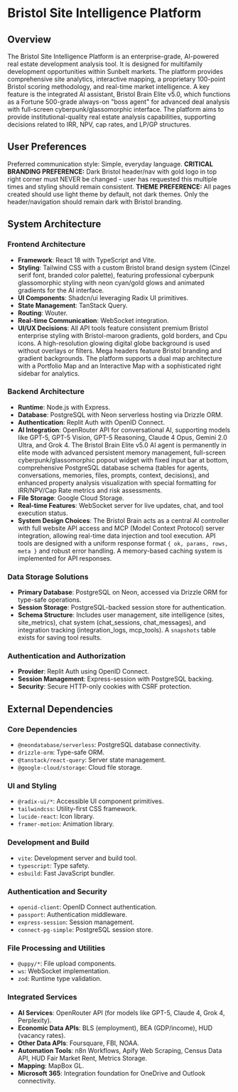 # Bristol Site Intelligence Platform

## Overview
The Bristol Site Intelligence Platform is an enterprise-grade, AI-powered real estate development analysis tool. It is designed for multifamily development opportunities within Sunbelt markets. The platform provides comprehensive site analytics, interactive mapping, a proprietary 100-point Bristol scoring methodology, and real-time market intelligence. A key feature is the integrated AI assistant, Bristol Brain Elite v5.0, which functions as a Fortune 500-grade always-on "boss agent" for advanced deal analysis with full-screen cyberpunk/glassomorphic interface. The platform aims to provide institutional-quality real estate analysis capabilities, supporting decisions related to IRR, NPV, cap rates, and LP/GP structures.

## User Preferences
Preferred communication style: Simple, everyday language.
**CRITICAL BRANDING PREFERENCE:** Dark Bristol header/nav with gold logo in top right corner must NEVER be changed - user has requested this multiple times and styling should remain consistent.
**THEME PREFERENCE:** All pages created should use light theme by default, not dark themes. Only the header/navigation should remain dark with Bristol branding.

## System Architecture

### Frontend Architecture
- **Framework**: React 18 with TypeScript and Vite.
- **Styling**: Tailwind CSS with a custom Bristol brand design system (Cinzel serif font, branded color palette), featuring professional cyberpunk glassomorphic styling with neon cyan/gold glows and animated gradients for the AI interface.
- **UI Components**: Shadcn/ui leveraging Radix UI primitives.
- **State Management**: TanStack Query.
- **Routing**: Wouter.
- **Real-time Communication**: WebSocket integration.
- **UI/UX Decisions**: All API tools feature consistent premium Bristol enterprise styling with Bristol-maroon gradients, gold borders, and Cpu icons. A high-resolution glowing digital globe background is used without overlays or filters. Mega headers feature Bristol branding and gradient backgrounds. The platform supports a dual map architecture with a Portfolio Map and an Interactive Map with a sophisticated right sidebar for analytics.

### Backend Architecture
- **Runtime**: Node.js with Express.
- **Database**: PostgreSQL with Neon serverless hosting via Drizzle ORM.
- **Authentication**: Replit Auth with OpenID Connect.
- **AI Integration**: OpenRouter API for conversational AI, supporting models like GPT-5, GPT-5 Vision, GPT-5 Reasoning, Claude 4 Opus, Gemini 2.0 Ultra, and Grok 4. The Bristol Brain Elite v5.0 AI agent is permanently in elite mode with advanced persistent memory management, full-screen cyberpunk/glassomorphic popout widget with fixed input bar at bottom, comprehensive PostgreSQL database schema (tables for agents, conversations, memories, files, prompts, context, decisions), and enhanced property analysis visualization with special formatting for IRR/NPV/Cap Rate metrics and risk assessments.
- **File Storage**: Google Cloud Storage.
- **Real-time Features**: WebSocket server for live updates, chat, and tool execution status.
- **System Design Choices**: The Bristol Brain acts as a central AI controller with full website API access and MCP (Model Context Protocol) server integration, allowing real-time data injection and tool execution. API tools are designed with a uniform response format `{ ok, params, rows, meta }` and robust error handling. A memory-based caching system is implemented for API responses.

### Data Storage Solutions
- **Primary Database**: PostgreSQL on Neon, accessed via Drizzle ORM for type-safe operations.
- **Session Storage**: PostgreSQL-backed session store for authentication.
- **Schema Structure**: Includes user management, site intelligence (sites, site_metrics), chat system (chat_sessions, chat_messages), and integration tracking (integration_logs, mcp_tools). A `snapshots` table exists for saving tool results.

### Authentication and Authorization
- **Provider**: Replit Auth using OpenID Connect.
- **Session Management**: Express-session with PostgreSQL backing.
- **Security**: Secure HTTP-only cookies with CSRF protection.

## External Dependencies

### Core Dependencies
- `@neondatabase/serverless`: PostgreSQL database connectivity.
- `drizzle-orm`: Type-safe ORM.
- `@tanstack/react-query`: Server state management.
- `@google-cloud/storage`: Cloud file storage.

### UI and Styling
- `@radix-ui/*`: Accessible UI component primitives.
- `tailwindcss`: Utility-first CSS framework.
- `lucide-react`: Icon library.
- `framer-motion`: Animation library.

### Development and Build
- `vite`: Development server and build tool.
- `typescript`: Type safety.
- `esbuild`: Fast JavaScript bundler.

### Authentication and Security
- `openid-client`: OpenID Connect authentication.
- `passport`: Authentication middleware.
- `express-session`: Session management.
- `connect-pg-simple`: PostgreSQL session store.

### File Processing and Utilities
- `@uppy/*`: File upload components.
- `ws`: WebSocket implementation.
- `zod`: Runtime type validation.

### Integrated Services
- **AI Services**: OpenRouter API (for models like GPT-5, Claude 4, Grok 4, Perplexity).
- **Economic Data APIs**: BLS (employment), BEA (GDP/income), HUD (vacancy rates).
- **Other Data APIs**: Foursquare, FBI, NOAA.
- **Automation Tools**: n8n Workflows, Apify Web Scraping, Census Data API, HUD Fair Market Rent, Metrics Storage.
- **Mapping**: MapBox GL.
- **Microsoft 365**: Integration foundation for OneDrive and Outlook connectivity.
